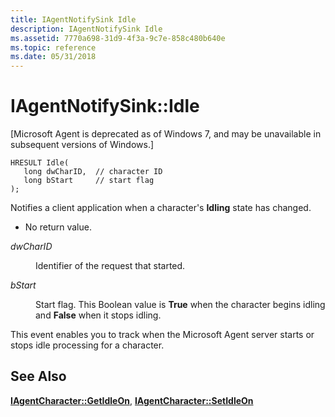 ```yaml
---
title: IAgentNotifySink Idle
description: IAgentNotifySink Idle
ms.assetid: 7770a698-31d9-4f3a-9c7e-858c480b640e
ms.topic: reference
ms.date: 05/31/2018
---
```


# IAgentNotifySink::Idle

\[Microsoft Agent is deprecated as of Windows 7, and may be unavailable in subsequent versions of Windows.\]

``` syntax
HRESULT Idle(
   long dwCharID,  // character ID
   long bStart     // start flag
);                          
```

Notifies a client application when a character's **Idling** state has changed.

-   No return value.

<dl> <dt>

<span id="dwCharID"></span><span id="dwcharid"></span><span id="DWCHARID"></span>*dwCharID*
</dt> <dd>

Identifier of the request that started.

</dd> <dt>

<span id="bStart"></span><span id="bstart"></span><span id="BSTART"></span>*bStart*
</dt> <dd>

Start flag. This Boolean value is **True** when the character begins idling and **False** when it stops idling.

</dd> </dl>

This event enables you to track when the Microsoft Agent server starts or stops idle processing for a character.

## See Also

[**IAgentCharacter::GetIdleOn**](iagentcharacter--getidleon.md), [**IAgentCharacter::SetIdleOn**](iagentcharacter--setidleon.md)


 

 




